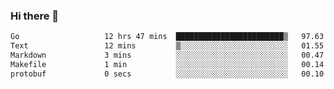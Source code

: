 ### Hi there 👋

<!--
**yeya24/yeya24** is a ✨ _special_ ✨ repository because its `README.md` (this file) appears on your GitHub profile.

Here are some ideas to get you started:

- 🔭 I’m currently working on ...
- 🌱 I’m currently learning ...
- 👯 I’m looking to collaborate on ...
- 🤔 I’m looking for help with ...
- 💬 Ask me about ...
- 📫 How to reach me: ...
- 😄 Pronouns: ...
- ⚡ Fun fact: ...
-->

<!--START_SECTION:waka-->

```txt
Go                   12 hrs 47 mins  ████████████████████████▒   97.63 %
Text                 12 mins         ▒░░░░░░░░░░░░░░░░░░░░░░░░   01.55 %
Markdown             3 mins          ░░░░░░░░░░░░░░░░░░░░░░░░░   00.47 %
Makefile             1 min           ░░░░░░░░░░░░░░░░░░░░░░░░░   00.14 %
protobuf             0 secs          ░░░░░░░░░░░░░░░░░░░░░░░░░   00.10 %
```

<!--END_SECTION:waka-->
